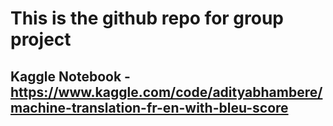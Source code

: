 # This is the github repo for group project
## Kaggle Notebook - https://www.kaggle.com/code/adityabhambere/machine-translation-fr-en-with-bleu-score

